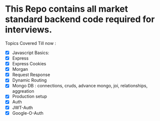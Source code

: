 # This Repo contains all market standard backend code required for interviews.

Topics Covered Till now :

- [x] Javascript Basics:
- [x] Express
- [x] Express Cookies
- [x] Morgan
- [x] Request Response
- [x] Dynamic Routing
- [x] Mongo DB : connections, cruds, advance mongo, joi, relationships, aggreation
- [x] Production setup
- [x] Auth
- [x] JWT-Auth
- [x] Google-O-Auth

